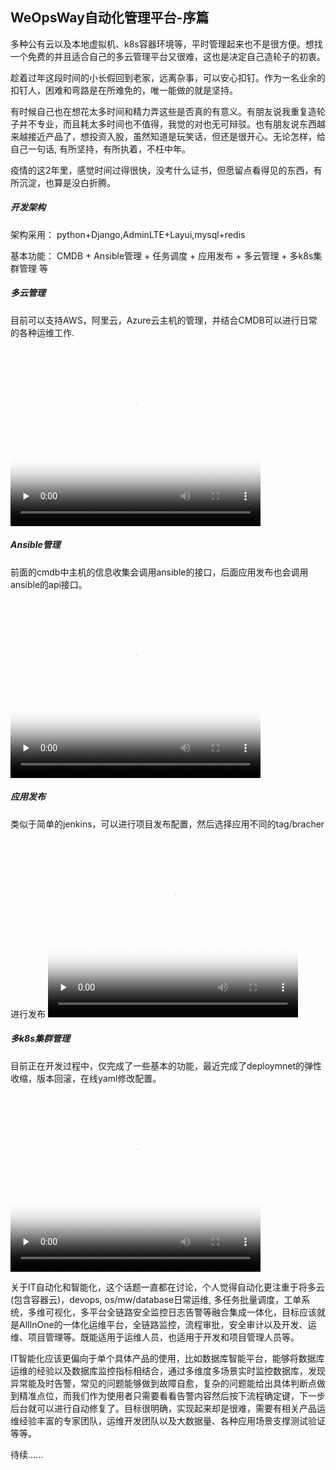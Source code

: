 ## WeOpsWay自动化管理平台-序篇

多种公有云以及本地虚拟机、k8s容器环境等，平时管理起来也不是很方便。想找一个免费的并且适合自己的多云管理平台又很难，这也是决定自己造轮子的初衷。

趁着过年这段时间的小长假回到老家，远离杂事，可以安心扣钉。作为一名业余的扣钉人，困难和弯路是在所难免的，唯一能做的就是坚持。

有时候自己也在想花太多时间和精力弄这些是否真的有意义。有朋友说我重复造轮子并不专业，而且耗太多时间也不值得，我觉的对也无可辩驳。也有朋友说东西越来越接近产品了，想投资入股，虽然知道是玩笑话，但还是很开心。无论怎样，给自己一句话, 有所坚持，有所执着，不枉中年。

疫情的这2年里，感觉时间过得很快，没考什么证书，但愿留点看得见的东西，有所沉淀，也算是没白折腾。

##### 开发架构
架构采用： python+Django,AdminLTE+Layui,mysql+redis

基本功能： CMDB + Ansible管理 + 任务调度 + 应用发布 + 多云管理 + 多k8s集群管理 等


##### 多云管理
目前可以支持AWS，阿里云，Azure云主机的管理，并结合CMDB可以进行日常的各种运维工作.
<video id="video"  width="400" height="300" controls=""  preload="none" poster="https://img-blog.csdnimg.cn/035d4d09d18c4d67940f1f028cc9ba67.png?x-oss-process=image/watermark,type_d3F5LXplbmhlaQ,shadow_50,text_Q1NETiBAd2VvcHN3YXk=,size_20,color_FFFFFF,t_70,g_se,x_16">
      <source id="mp4" src="http://mpvideo.qpic.cn/0bc3r4aawaaabyaez4cs7nrfbd6dbohqacya.f10002.mp4?dis_k=e85ecff76a937f580a7f75c5d06d5286&dis_t=1649560128&spec_id=undefined1649560127&vid=wxv_2348259189875228673&format_id=10002&support_redirect=1&mmversion=false" type="video/mp4">
</video>

##### Ansible管理
前面的cmdb中主机的信息收集会调用ansible的接口，后面应用发布也会调用ansible的api接口。
<video id="video"  width="400" height="300" controls=""  preload="none" poster="https://img-blog.csdnimg.cn/bc7133ffd69e476fbd4174de99cd5fdb.png?x-oss-process=image/watermark,type_d3F5LXplbmhlaQ,shadow_50,text_Q1NETiBAd2VvcHN3YXk=,size_20,color_FFFFFF,t_70,g_se,x_16">
      <source id="mp4" src="http://mpvideo.qpic.cn/0bc3buaayaaacmagriks3nrfadodbqgqadaa.f10002.mp4?dis_k=11959a30d440d9b977b7958f83724a65&dis_t=1649567201&spec_id=undefined1649567200&vid=wxv_2348382078318362624&format_id=10002&support_redirect=1&mmversion=false" type="video/mp4">
</video>

##### 应用发布
类似于简单的jenkins，可以进行项目发布配置，然后选择应用不同的tag/bracher进行发布
<video id="video"  width="400" height="300" controls=""  preload="none" poster="https://img-blog.csdnimg.cn/2b3b589b931448059b100fcb5632b656.png?x-oss-process=image/watermark,type_d3F5LXplbmhlaQ,shadow_50,text_Q1NETiBAd2VvcHN3YXk=,size_20,color_FFFFFF,t_70,g_se,x_16">
      <source id="mp4" src="http://mpvideo.qpic.cn/0bf2piac4aaaqiamq5gjn5qfa6wdfz5aalqa.f10002.mp4?dis_k=4b66fb3b8f06f4f126ddde98911ace1a&dis_t=1649555169&spec_id=undefined1649555169&vid=wxv_1916836015676178436&format_id=10002&support_redirect=1&mmversion=false" type="video/mp4">
</video>



##### 多k8s集群管理
目前正在开发过程中，仅完成了一些基本的功能，最近完成了deploymnet的弹性收缩，版本回滚，在线yaml修改配置。
<video id="video"  width="400" height="300" controls=""  preload="none" poster="https://img-blog.csdnimg.cn/a6e4664bcddc4076be1676cf9253e57e.png?x-oss-process=image/watermark,type_d3F5LXplbmhlaQ,shadow_50,text_Q1NETiBAd2VvcHN3YXk=,size_20,color_FFFFFF,t_70,g_se,x_16">
      <source id="mp4" src="http://mpvideo.qpic.cn/0bc3viaawaaadeaean2s7frfbkwdbovaacya.f10002.mp4?dis_k=16d10935ea143858996081e186968ad1&dis_t=1649561440&spec_id=undefined1649561440&vid=wxv_2348277204310245377&format_id=10002&support_redirect=1&mmversion=false" type="video/mp4">
</video>


关于IT自动化和智能化，这个话题一直都在讨论，个人觉得自动化更注重于将多云(包含容器云)，devops, os/mw/database日常运维, 多任务批量调度，工单系统，多维可视化，多平台全链路安全监控日志告警等融合集成一体化，目标应该就是AllInOne的一体化运维平台，全链路监控，流程审批，安全审计以及开发、运维、项目管理等。既能适用于运维人员，也适用于开发和项目管理人员等。

IT智能化应该更偏向于单个具体产品的使用，比如数据库智能平台，能够将数据库运维的经验以及数据库监控指标相结合，通过多维度多场景实时监控数据库，发现异常能及时告警，常见的问题能够做到故障自愈，复杂的问题能给出具体判断点做到精准点位，而我们作为使用者只需要看看告警内容然后按下流程确定键，下一步后台就可以进行自动修复了。目标很明确，实现起来却是很难，需要有相关产品运维经验丰富的专家团队，运维开发团队以及大数据量、各种应用场景支撑测试验证等等。

待续......

